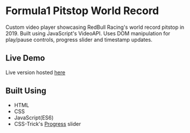 # Formula1 Pitstop World Record

Custom video player showcasing RedBull Racing's world record pitstop in 2019. Built using JavaScript's VideoAPI. Uses DOM manipulation for play/pause controls, progress slider and timestamp updates.

## Live Demo

Live version hosted [here](https://frederick-chon.github.io/F1PitstopWR/)

## Built Using

- HTML
- CSS
- JavaScript(ES6)
- CSS-Trick's [Progress](https://css-tricks.com/styling-cross-browser-compatible-range-inputs-css/) slider
